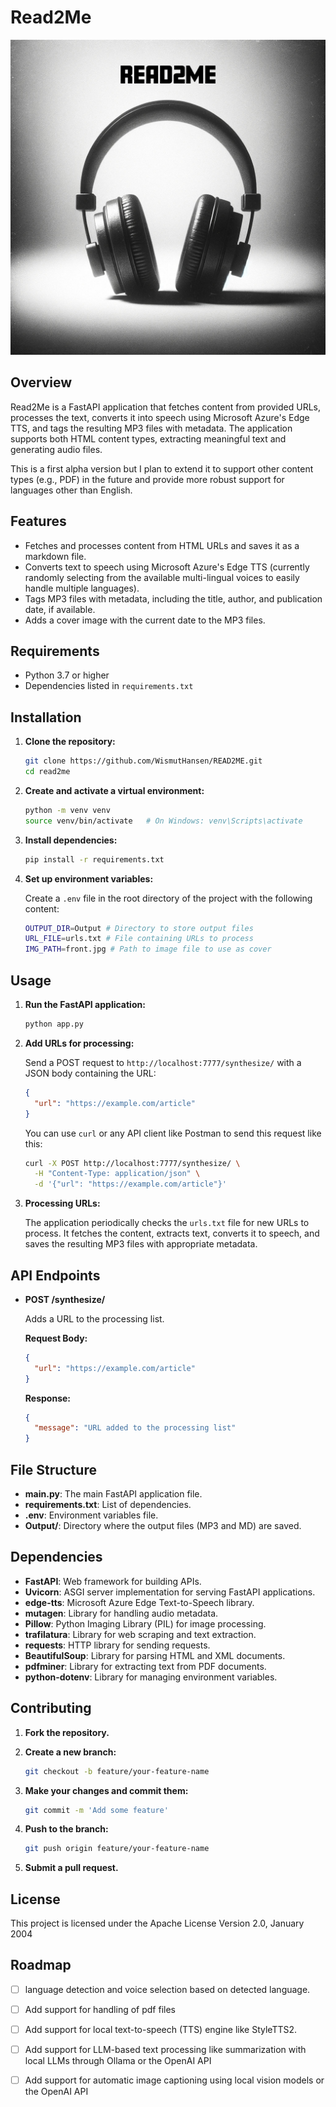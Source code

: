 # Read2Me

![READ2ME Cover Image Depicting a black and white grainy photo of a pair of overear headphones. Image Caption reades: READ2ME. The image was generated with Dall-E 3 from OpenAI](front.jpg)

## Overview

Read2Me is a FastAPI application that fetches content from provided URLs, processes the text, converts it into speech using Microsoft Azure's Edge TTS, and tags the resulting MP3 files with metadata. The application supports both HTML content types, extracting meaningful text and generating audio files.

This is a first alpha version but I plan to extend it to support other content types (e.g., PDF) in the future and provide more robust support for languages other than English.

## Features

- Fetches and processes content from HTML URLs and saves it as a markdown file.
- Converts text to speech using Microsoft Azure's Edge TTS (currently randomly selecting from the available multi-lingual voices to easily handle multiple languages).
- Tags MP3 files with metadata, including the title, author, and publication date, if available.
- Adds a cover image with the current date to the MP3 files.

## Requirements

- Python 3.7 or higher
- Dependencies listed in `requirements.txt`

## Installation

1. **Clone the repository:**

   ```sh
   git clone https://github.com/WismutHansen/READ2ME.git
   cd read2me
   ```

2. **Create and activate a virtual environment:**

   ```sh
   python -m venv venv
   source venv/bin/activate   # On Windows: venv\Scripts\activate
   ```

3. **Install dependencies:**

   ```sh
   pip install -r requirements.txt
   ```

4. **Set up environment variables:**

   Create a `.env` file in the root directory of the project with the following content:

   ```sh
   OUTPUT_DIR=Output # Directory to store output files
   URL_FILE=urls.txt # File containing URLs to process
   IMG_PATH=front.jpg # Path to image file to use as cover
   ```

## Usage

1. **Run the FastAPI application:**

   ```sh
   python app.py
   ```

2. **Add URLs for processing:**

   Send a POST request to `http://localhost:7777/synthesize/` with a JSON body containing the URL:

   ```json
   {
     "url": "https://example.com/article"
   }
   ```

   You can use `curl` or any API client like Postman to send this request like this:

   ```sh
   curl -X POST http://localhost:7777/synthesize/ \
     -H "Content-Type: application/json" \
     -d '{"url": "https://example.com/article"}'
   ```

3. **Processing URLs:**

   The application periodically checks the `urls.txt` file for new URLs to process. It fetches the content, extracts text, converts it to speech, and saves the resulting MP3 files with appropriate metadata.

## API Endpoints

- **POST /synthesize/**

  Adds a URL to the processing list.

  **Request Body:**

  ```json
  {
    "url": "https://example.com/article"
  }
  ```

  **Response:**

  ```json
  {
    "message": "URL added to the processing list"
  }
  ```

## File Structure

- **main.py**: The main FastAPI application file.
- **requirements.txt**: List of dependencies.
- **.env**: Environment variables file.
- **Output/**: Directory where the output files (MP3 and MD) are saved.

## Dependencies

- **FastAPI**: Web framework for building APIs.
- **Uvicorn**: ASGI server implementation for serving FastAPI applications.
- **edge-tts**: Microsoft Azure Edge Text-to-Speech library.
- **mutagen**: Library for handling audio metadata.
- **Pillow**: Python Imaging Library (PIL) for image processing.
- **trafilatura**: Library for web scraping and text extraction.
- **requests**: HTTP library for sending requests.
- **BeautifulSoup**: Library for parsing HTML and XML documents.
- **pdfminer**: Library for extracting text from PDF documents.
- **python-dotenv**: Library for managing environment variables.

## Contributing

1. **Fork the repository.**
2. **Create a new branch:**

   ```sh
   git checkout -b feature/your-feature-name
   ```

3. **Make your changes and commit them:**

   ```sh
   git commit -m 'Add some feature'
   ```

4. **Push to the branch:**

   ```sh
   git push origin feature/your-feature-name
   ```

5. **Submit a pull request.**

## License

This project is licensed under the Apache License Version 2.0, January 2004

## Roadmap

- [ ] language detection and voice selection based on detected language.
- [ ] Add support for handling of pdf files
- [ ] Add support for local text-to-speech (TTS) engine like StyleTTS2.
- [ ] Add support for LLM-based text processing like summarization with local LLMs through Ollama or the OpenAI API
- [ ] Add support for automatic image captioning using local vision models or the OpenAI API





